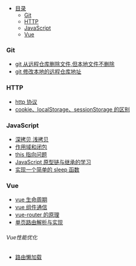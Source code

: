 <!-- START doctoc generated TOC please keep comment here to allow auto update -->
<!-- DON'T EDIT THIS SECTION, INSTEAD RE-RUN doctoc TO UPDATE -->


- [目录](#%E7%9B%AE%E5%BD%95)
  - [Git](#git)
  - [HTTP](#http)
  - [JavaScript](#javascript)
  - [Vue](#vue)

<!-- END doctoc generated TOC please keep comment here to allow auto update -->


### Git

- [git 从远程仓库删除文件,但本地文件不删除](../../issues/4)
- [git 修改本地的远程仓库地址](../../issues/6)

### HTTP

- [http 协议](./http/http协议.md)
- [cookie、localStorage、sessionStorage 的区别](./http/cookie和localStorage.md)

### JavaScript

- [深拷贝,浅拷贝](./js/深拷贝,浅拷贝.md)
- [作用域和闭包](./js/作用域与闭包.md)
- [this 指向问题](./js/this指向问题以及call,apply,bind的区别.md)
- [JavaScript 原型链与继承的学习](./js/js原型链与继承.md)
- [实现一个简单的 sleep 函数](./js/实现一个简单的sleep函数.md)

### Vue

- [vue 生命周期](./vue/vue生命周期.md)
- [vue 组件通信](./vue/vue组件通信.md)
- [vue-router 的原理](./vue/vue-router.md)
- [单页路由解析与实现](https://github.com/chenqf/frontEndBlog/issues/11)
###### Vue性能优化
- [路由懒加载](../../issues/7)
